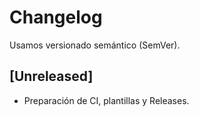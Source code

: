 # Changelog
Usamos versionado semántico (SemVer).

## [Unreleased]
- Preparación de CI, plantillas y Releases.

